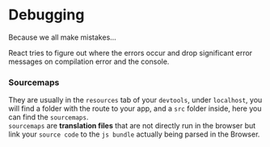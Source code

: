 # Debugging

Because we all make mistakes...  


React tries to figure out where the errors occur and drop significant error messages on compilation error and the console.

### Sourcemaps
They are usually in the `resources` tab of your `devtools`, under `localhost`, you will find a folder with the route to your app, and a `src` folder inside, here you can find the `sourcemaps`.  
`sourcemaps` are **translation files** that are not directly run in the browser but link your `source code` to the `js bundle` actually being parsed in the Browser.